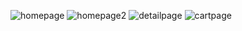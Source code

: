 ![homepage](https://github.com/user-attachments/assets/08f30021-80c5-484e-8006-a3017488470f)
![homepage2](https://github.com/user-attachments/assets/3417baf3-5f35-4e85-9cd0-d45f537d2143)
![detailpage](https://github.com/user-attachments/assets/6fe9e022-fa03-4e94-87b3-ac69c18307f6)
![cartpage](https://github.com/user-attachments/assets/e87e1591-c664-4cf2-82e2-1a3dabb8c766)
